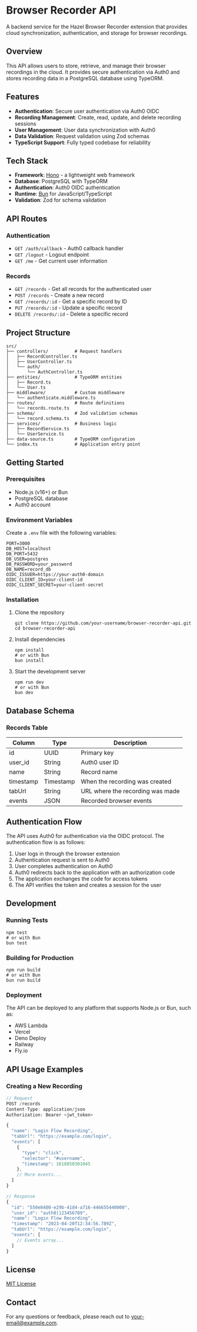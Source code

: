 # Browser Recorder API

A backend service for the Hazel Browser Recorder extension that provides cloud synchronization, authentication, and storage for browser recordings.

## Overview

This API allows users to store, retrieve, and manage their browser recordings in the cloud. It provides secure authentication via Auth0 and stores recording data in a PostgreSQL database using TypeORM.

## Features

- **Authentication**: Secure user authentication via Auth0 OIDC
- **Recording Management**: Create, read, update, and delete recording sessions
- **User Management**: User data synchronization with Auth0
- **Data Validation**: Request validation using Zod schemas
- **TypeScript Support**: Fully typed codebase for reliability

## Tech Stack

- **Framework**: [Hono](https://hono.dev/) - a lightweight web framework
- **Database**: PostgreSQL with TypeORM
- **Authentication**: Auth0 OIDC authentication
- **Runtime**: [Bun](https://bun.sh/) for JavaScript/TypeScript
- **Validation**: Zod for schema validation

## API Routes

### Authentication
- `GET /auth/callback` - Auth0 callback handler
- `GET /logout` - Logout endpoint
- `GET /me` - Get current user information

### Records
- `GET /records` - Get all records for the authenticated user
- `POST /records` - Create a new record
- `GET /records/:id` - Get a specific record by ID
- `PUT /records/:id` - Update a specific record
- `DELETE /records/:id` - Delete a specific record

## Project Structure

```
src/
├── controllers/          # Request handlers
│   ├── RecordController.ts
│   ├── UserController.ts
│   └── auth/
│       └── AuthController.ts
├── entities/             # TypeORM entities
│   ├── Record.ts
│   └── User.ts
├── middleware/           # Custom middleware
│   └── authenticate.middleware.ts
├── routes/               # Route definitions
│   └── records.route.ts
├── schema/               # Zod validation schemas
│   └── record.schema.ts
├── services/             # Business logic
│   ├── RecordService.ts
│   └── UserService.ts
├── data-source.ts        # TypeORM configuration
└── index.ts              # Application entry point
```

## Getting Started

### Prerequisites
- Node.js (v16+) or Bun
- PostgreSQL database
- Auth0 account

### Environment Variables
Create a `.env` file with the following variables:

```
PORT=3000
DB_HOST=localhost
DB_PORT=5432
DB_USER=postgres
DB_PASSWORD=your_password
DB_NAME=record_db
OIDC_ISSUER=https://your-auth0-domain
OIDC_CLIENT_ID=your-client-id
OIDC_CLIENT_SECRET=your-client-secret
```

### Installation

1. Clone the repository
   ```
   git clone https://github.com/your-username/browser-recorder-api.git
   cd browser-recorder-api
   ```

2. Install dependencies
   ```
   npm install
   # or with Bun
   bun install
   ```

3. Start the development server
   ```
   npm run dev
   # or with Bun
   bun dev
   ```

## Database Schema

### Records Table
| Column    | Type       | Description                           |
|-----------|------------|---------------------------------------|
| id        | UUID       | Primary key                           |
| user_id   | String     | Auth0 user ID                         |
| name      | String     | Record name                           |
| timestamp | Timestamp  | When the recording was created        |
| tabUrl    | String     | URL where the recording was made      |
| events    | JSON       | Recorded browser events               |

## Authentication Flow

The API uses Auth0 for authentication via the OIDC protocol. The authentication flow is as follows:

1. User logs in through the browser extension
2. Authentication request is sent to Auth0
3. User completes authentication on Auth0
4. Auth0 redirects back to the application with an authorization code
5. The application exchanges the code for access tokens
6. The API verifies the token and creates a session for the user

## Development

### Running Tests
```
npm test
# or with Bun
bun test
```

### Building for Production
```
npm run build
# or with Bun
bun run build
```

### Deployment
The API can be deployed to any platform that supports Node.js or Bun, such as:
- AWS Lambda
- Vercel
- Deno Deploy
- Railway
- Fly.io

## API Usage Examples

### Creating a New Recording

```javascript
// Request
POST /records
Content-Type: application/json
Authorization: Bearer <jwt_token>

{
  "name": "Login Flow Recording",
  "tabUrl": "https://example.com/login",
  "events": [
    {
      "type": "click",
      "selector": "#username",
      "timestamp": 1618850301045
    },
    // More events...
  ]
}

// Response
{
  "id": "550e8400-e29b-41d4-a716-446655440000",
  "user_id": "auth0|123456789",
  "name": "Login Flow Recording",
  "timestamp": "2023-04-20T12:34:56.789Z",
  "tabUrl": "https://example.com/login",
  "events": [
    // Events array...
  ]
}
```

## License

[MIT License](LICENSE)

## Contact

For any questions or feedback, please reach out to [your-email@example.com](mailto:your-email@example.com).